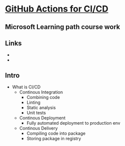 # [GitHub Actions for CI/CD](https://www.linkedin.com/learning/github-actions-for-ci-cd/github-actions-for-ci-cd)

## Microsoft Learning path course work

## Links
- []()
- []()

## Intro
- What is CI/CD
  - Continous Integration
    - Combining code
    - Linting
    - Static analysis
    - Unit tests
  - Continous Deployment
    - Fully automated deployment to production env
  - Continous Delivery
    - Compiling code into package
    - Storing package in registry

